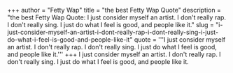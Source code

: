 +++
author = "Fetty Wap"
title = "the best Fetty Wap Quote"
description = "the best Fetty Wap Quote: I just consider myself an artist. I don't really rap. I don't really sing. I just do what I feel is good, and people like it."
slug = "i-just-consider-myself-an-artist-i-dont-really-rap-i-dont-really-sing-i-just-do-what-i-feel-is-good-and-people-like-it"
quote = '''I just consider myself an artist. I don't really rap. I don't really sing. I just do what I feel is good, and people like it.'''
+++
I just consider myself an artist. I don't really rap. I don't really sing. I just do what I feel is good, and people like it.
